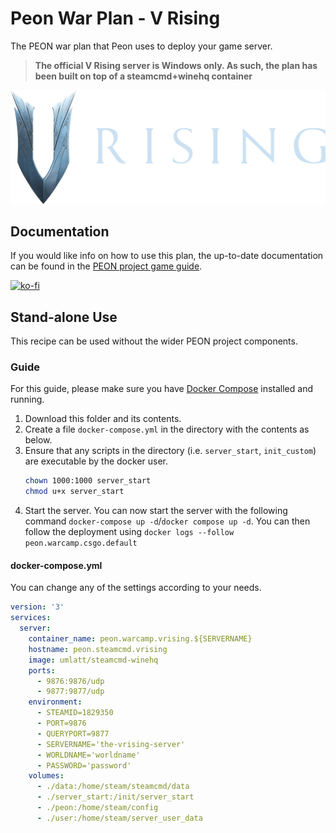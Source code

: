# Peon War Plan - V Rising

The PEON war plan that Peon uses to deploy your game server.

> **The official V Rising server is Windows only. As such, the plan has been built on top of a steamcmd+winehq container**

![V Rising](./logo.png)

## Documentation

If you would like info on how to use this plan, the up-to-date documentation can be found in the [PEON project game guide](http://docs.warcamp.org/guides/games/vrising/).

[![ko-fi](https://ko-fi.com/img/githubbutton_sm.svg)](https://ko-fi.com/K3K567ILJ)

## Stand-alone Use

This recipe can be used without the wider PEON project components.

### Guide

For this guide, please make sure you have [Docker Compose](https://docs.docker.com.zh.xy2401.com/v17.12/compose/install/) installed and running.

1. Download this folder and its contents.
2. Create a file `docker-compose.yml` in the directory with the contents as below.
3. Ensure that any scripts in the directory (i.e. `server_start`, `init_custom`) are executable by the docker user.
    ```bash
    chown 1000:1000 server_start
    chmod u+x server_start
    ```
4. Start the server. You can now start the server with the following command `docker-compose up -d`/`docker compose up -d`. You can then follow the deployment using `docker logs --follow peon.warcamp.csgo.default`

#### docker-compose.yml

You can change any of the settings according to your needs.

```yml
version: '3'
services:
  server:
    container_name: peon.warcamp.vrising.${SERVERNAME}
    hostname: peon.steamcmd.vrising
    image: umlatt/steamcmd-winehq
    ports:
      - 9876:9876/udp
      - 9877:9877/udp
    environment:
      - STEAMID=1829350
      - PORT=9876
      - QUERYPORT=9877
      - SERVERNAME='the-vrising-server'
      - WORLDNAME='worldname'
      - PASSWORD='password'
    volumes:
      - ./data:/home/steam/steamcmd/data
      - ./server_start:/init/server_start
      - ./peon:/home/steam/config
      - ./user:/home/steam/server_user_data
```
